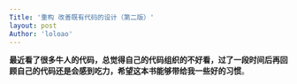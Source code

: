 ```yaml
---
Title: '重构 改善既有代码的设计（第二版）'
layout: post
Author: 'loloao'
---
```


**最近看了很多牛人的代码，总觉得自己的代码组织的不好看，过了一段时间后再回顾自己的代码还是会感到吃力，希望这本书能够带给我一些好的习惯**。


